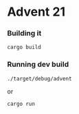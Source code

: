 # Advent 21

### Building it

```shell
cargo build
```

### Running dev build

```shell
./target/debug/advent
```

or
```shell
cargo run
```